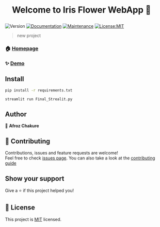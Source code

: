 <h1 align="center">

Welcome to Iris Flower WebApp 👋

</h1>
<p>
<img alt="Version" src="https://img.shields.io/badge/version-0.0.1-blue.svg?cacheSeconds=2592000" />
<a href="https://github.com/pedroermarinho/markdown-readme-generator#readme" target="_blank"><img alt="Documentation" src="https://img.shields.io/badge/documentation-yes-brightgreen.svg" /></a>
<a href="https://github.com/pedroermarinho/markdown-readme-generator/graphs/commit-activity" target="_blank"><img alt="Maintenance" src="https://img.shields.io/badge/Maintained%3F-yes-green.svg" /></a>
<a href="https://github.com/pedroermarinho/markdown-readme-generator/blob/master/LICENSE" target="_blank"><img alt="License:MIT" src="https://img.shields.io/badge/License-MIT-yellow.svg" /></a>

</p>

> new project

### 🏠 [Homepage](https://github.com/afrozchakure/IrisFlowerWebApp#readme)

### ✨ [Demo](https://github.com/afrozchakure/IrisFlowerWebApp#readme)

## Install

```sh
pip install -r requirements.txt
```

```sh
streamlit run Final_Strealit.py

```

## Author

👤 **Afroz Chakure**

## 🤝 Contributing

Contributions, issues and feature requests are welcome!<br />Feel free to check [issues page](https://github.com/afrozchakure/IrisFlowerWebApp/issues). You can also take a look at the [contributing guide](https://github.com/afrozchakure/IrisFlowerWebApp/blob/master/CONTRIBUTING.md)

## Show your support

Give a ⭐️ if this project helped you!

## 📝 License

This project is [MIT](https://github.com/afrozchakure/IrisFlowerWebApp/blob/master/LICENSE) licensed.
